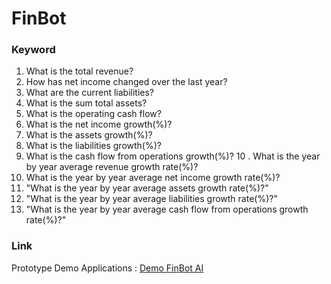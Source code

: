 # FinBot

### Keyword
1. What is the total revenue?
2. How has net income changed over the last year?
3. What are the current liabilities?
4. What is the sum total assets?
5. What is the operating cash flow?
6. What is the net income growth(%)?
7. What is the assets growth(%)?
8. What is the liabilities growth(%)?
9. What is the cash flow from operations growth(%)?
10 . What is the year by year average revenue growth rate(%)?
11. What is the year by year average net income growth rate(%)?
12. "What is the year by year average assets growth rate(%)?"
13. "What is the year by year average liabilities growth rate(%)?"
14. "What is the year by year average cash flow from operations growth rate(%)?"

### Link
Prototype Demo Applications : [Demo FinBot AI](https://finbotai.streamlit.app/)

